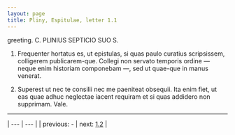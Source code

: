 ```yaml
---
layout: page
title: Pliny, Espitulae, letter 1.1
---
```


greeting. C. PLINIUS SEPTICIO <CLARO> SUO S.



1. Frequenter hortatus es, ut epistulas, si quas paulo curatius scripsissem, colligerem publicarem-que. Collegi non servato temporis ordine — neque enim historiam componebam —, sed ut quae-que in manus venerat.



2. Superest ut nec te consilii nec me paeniteat obsequii. Ita enim fiet, ut eas quae adhuc neglectae iacent requiram et si quas addidero non supprimam. Vale.



---

| --- | --- |
| previous: - | next: [1.2](../1.2/) |